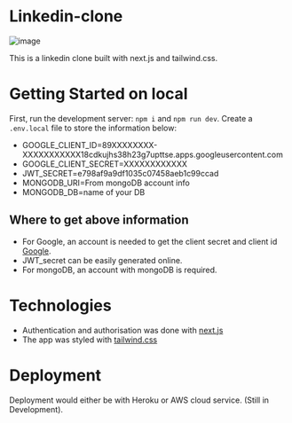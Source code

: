 # Linkedin-clone
![image](https://user-images.githubusercontent.com/37347588/217514004-9b06b0dd-6123-4e50-91d2-bfc9db7021d3.png)

This is a linkedin clone built with next.js and tailwind.css. 

# Getting Started on local

First, run the development server: `npm i` and `npm run dev`.
Create a `.env.local` file to store the information below:
- GOOGLE_CLIENT_ID=89XXXXXXXX-XXXXXXXXXXX18cdkujhs38h23g7upttse.apps.googleusercontent.com
- GOOGLE_CLIENT_SECRET=XXXXXXXXXXXX
- JWT_SECRET=e798af9a9df1035c07458aeb1c99ccad
- MONGODB_URI=From mongoDB account info
- MONGODB_DB=name of your DB

## Where to get above information
- For Google, an account is needed to get the client secret and client id [Google](https://cloud.google.com/gcp?utm_source=google&utm_medium=cpc&utm_campaign=emea-de-all-en-bkws-all-all-trial-e-gcp-1011340&utm_content=text-ad-none-any-DEV_c-CRE_500236788645-ADGP_Hybrid+%7C+BKWS+-+EXA+%7C+Txt+~+GCP+~+General%23v1-KWID_43700060393213373-kwd-6458750523-userloc_9043060&utm_term=KW_google%20cloud-NET_g-PLAC_&gclid=EAIaIQobChMIz-y2n-KF_QIVx7TtCh0FnQ3iEAAYASAAEgLErPD_BwE&gclsrc=aw.ds).
- JWT_secret can be easily generated online.
- For mongoDB, an account with mongoDB is required.

# Technologies
- Authentication and authorisation was done with [next.js](https://nextjs.org/docs)
- The app was styled with [tailwind.css](https://tailwindcss.com/docs/installation)

# Deployment
Deployment would either be with Heroku or AWS cloud service. (Still in Development).
